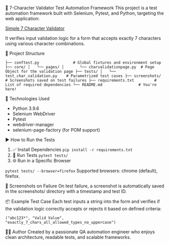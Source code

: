 🧪 7-Character Validator Test Automation Framework
This project is a test automation framework built with Selenium, Pytest, and Python, targeting the web application:

[Simple 7 Character Validator](https://testpages.eviltester.com/styled/apps/7charval/simple7charvalidation.html)

It verifies input validation logic for a form that accepts exactly 7 characters using various character combinations.

📁 Project Structure

`├── conftest.py               # Global fixtures and environment setup
├── core/
│   └── pages/
│       └── charvalidationpage.py  # Page Object for the validation page
├── tests/
│   └── test_char_validation.py    # Parametrized test cases
├── screenshots/             # Screenshots saved on test failures
├── requirements.txt         # List of required dependencies
└── README.md                # You're here!`

🧰 Technologies Used
 - Python 3.9.6
 - Selenium WebDriver
 - Pytest
 - webdriver-manager
 - selenium-page-factory (for POM support)

▶️ How to Run the Tests
1. ✅ Install Dependencies
`pip install -r requirements.txt`
2. 🧪 Run Tests
`pytest tests/`
3. 🌐 Run in a Specific Browser

`pytest tests/ --browser=firefox`
Supported browsers: chrome (default), firefox.

📸 Screenshots on Failure
On test failure, a screenshot is automatically saved in the screenshots/ directory with a timestamp and test ID.

📦 Example Test Case
Each test inputs a string into the form and verifies if the validation logic correctly accepts or rejects it based on defined criteria:

`("abc123*", "Valid Value", "exactly_7_chars_all_allowed_types_no_uppercase")`

🙋‍♀️ Author
Created by a passionate QA automation engineer who enjoys clean architecture, readable tests, and scalable frameworks.


